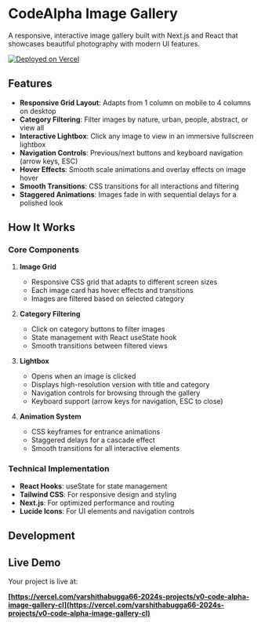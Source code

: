 # CodeAlpha Image Gallery

A responsive, interactive image gallery built with Next.js and React that showcases beautiful photography with modern UI features.

[![Deployed on Vercel](https://img.shields.io/badge/Deployed%20on-Vercel-black?style=for-the-badge&logo=vercel)](https://vercel.com/varshithabugga66-2024s-projects/v0-code-alpha-image-gallery-cl)


## Features

- **Responsive Grid Layout**: Adapts from 1 column on mobile to 4 columns on desktop
- **Category Filtering**: Filter images by nature, urban, people, abstract, or view all
- **Interactive Lightbox**: Click any image to view in an immersive fullscreen lightbox
- **Navigation Controls**: Previous/next buttons and keyboard navigation (arrow keys, ESC)
- **Hover Effects**: Smooth scale animations and overlay effects on image hover
- **Smooth Transitions**: CSS transitions for all interactions and filtering
- **Staggered Animations**: Images fade in with sequential delays for a polished look

## How It Works

### Core Components

1. **Image Grid**
   - Responsive CSS grid that adapts to different screen sizes
   - Each image card has hover effects and transitions
   - Images are filtered based on selected category

2. **Category Filtering**
   - Click on category buttons to filter images
   - State management with React useState hook
   - Smooth transitions between filtered views

3. **Lightbox**
   - Opens when an image is clicked
   - Displays high-resolution version with title and category
   - Navigation controls for browsing through the gallery
   - Keyboard support (arrow keys for navigation, ESC to close)

4. **Animation System**
   - CSS keyframes for entrance animations
   - Staggered delays for a cascade effect
   - Smooth transitions for all interactive elements

### Technical Implementation

- **React Hooks**: useState for state management
- **Tailwind CSS**: For responsive design and styling
- **Next.js**: For optimized performance and routing
- **Lucide Icons**: For UI elements and navigation controls

## Development


## Live Demo

Your project is live at:

**[https://vercel.com/varshithabugga66-2024s-projects/v0-code-alpha-image-gallery-cl](https://vercel.com/varshithabugga66-2024s-projects/v0-code-alpha-image-gallery-cl)**

